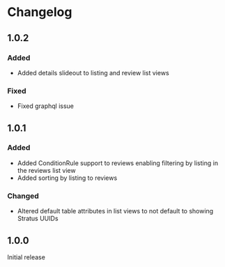 # Changelog

## 1.0.2

### Added

- Added details slideout to listing and review list views

### Fixed

- Fixed graphql issue

## 1.0.1

### Added

- Added ConditionRule support to reviews enabling filtering by listing in the reviews list view
- Added sorting by listing to reviews

### Changed

- Altered default table attributes in list views to not default to showing Stratus UUIDs


## 1.0.0

Initial release